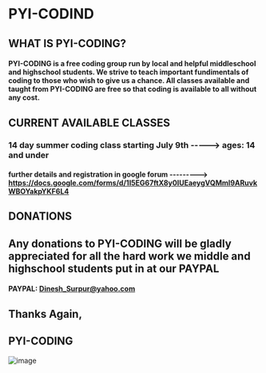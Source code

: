 #                                                                         PYI-CODIND
## WHAT IS PYI-CODING?
#### PYI-CODING is a free coding group run by local and helpful middleschool and highschool students. We strive to teach important fundimentals of coding to those who wish to give us a chance. All classes available and taught from PYI-CODING are free so that coding is available to all without any cost. 
## CURRENT AVAILABLE CLASSES
### 14 day summer coding class starting July 9th -----> ages: 14 and under 
#### further details and registration in google forum ---------> https://docs.google.com/forms/d/1I5EG67ftX8y0IUEaeygVQMmI9ARuvkWBOYakpYKF6L4
## DONATIONS
## Any donations to PYI-CODING will be gladly appreciated for all the hard work we middle and highschool students put in at our PAYPAL
#### PAYPAL: Dinesh_Surpur@yahoo.com


## Thanks Again,
## PYI-CODING
![image](https://github.com/PYI-Code/PYI-Code.github.io/assets/173982432/ee87294a-d8b2-4a64-b2e5-92b63f3d71b2)


